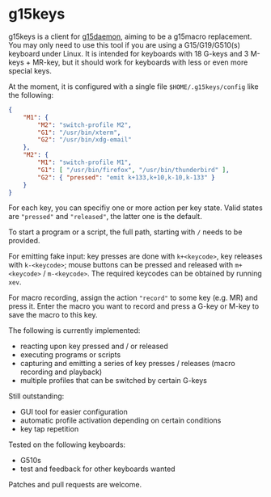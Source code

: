 # g15keys

g15keys is a client for [g15daemon](http://sourceforge.net/projects/g15daemon/), aiming to be a g15macro replacement. You may only need to use this tool if you are using a G15/G19/G510(s) keyboard under Linux. It is intended for keyboards with 18 G-keys and 3 M-keys + MR-key, but it should work for keyboards with less or even more special keys.

At the moment, it is configured with a single file `$HOME/.g15keys/config` like the following:
```json
{
    "M1": {
        "M2": "switch-profile M2",
        "G1": "/usr/bin/xterm",
        "G2": "/usr/bin/xdg-email"
    },
    "M2": {
        "M1": "switch-profile M1",
        "G1": [ "/usr/bin/firefox", "/usr/bin/thunderbird" ],
        "G2": { "pressed": "emit k+133,k+10,k-10,k-133" }
    }
}
```

For each key, you can specifiy one or more action per key state. Valid states are `"pressed"` and `"released"`, the latter one is the default.

To start a program or a script, the full path, starting with `/` needs to be provided.

For emitting fake input: key presses are done with `k+<keycode>`, key releases with `k-<keycode>`; mouse buttons can be pressed and released with `m+<keycode>` / `m-<keycode>`. The required keycodes can be obtained by running `xev`.

For macro recording, assign the action `"record"` to some key (e.g. MR) and press it. Enter the macro you want to record and press a G-key or M-key to save the macro to this key.

The following is currently implemented:
* reacting upon key pressed and / or released
* executing programs or scripts
* capturing and emitting a series of key presses / releases (macro recording and playback)
* multiple profiles that can be switched by certain G-keys

Still outstanding:
* GUI tool for easier configuration
* automatic profile activation depending on certain conditions
* key tap repetition

Tested on the following keyboards:
* G510s
* test and feedback for other keyboards wanted

Patches and pull requests are welcome.
